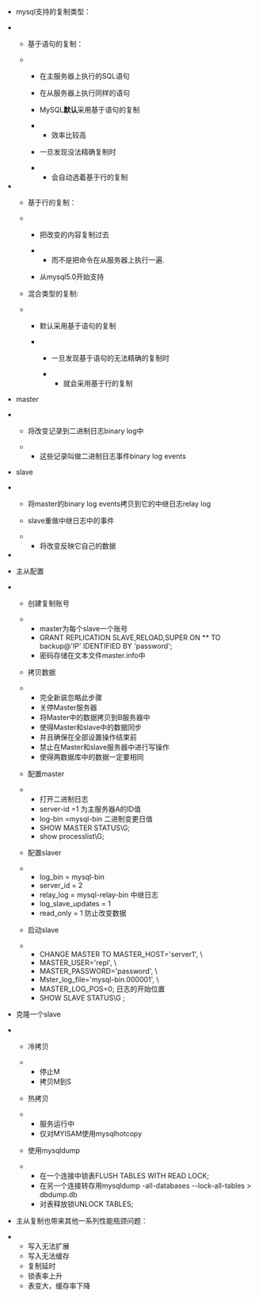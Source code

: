 - mysql支持的复制类型：

- - 基于语句的复制：

  - - 在主服务器上执行的SQL语句

    - 在从服务器上执行同样的语句

    - MySQL**默认**采用基于语句的复制

    - - 效率比较高  

    -  一旦发现没法精确复制时

    - - 会自动选着基于行的复制 

- - 基于行的复制：

  - - 把改变的内容复制过去

    - - 而不是把命令在从服务器上执行一遍.

    - 从mysql5.0开始支持

  - 混合类型的复制: 

  - - 默认采用基于语句的复制

    - - 一旦发现基于语句的无法精确的复制时

      - - 就会采用基于行的复制

- master

- - 将改变记录到二进制日志binary log中

  - - 这些记录叫做二进制日志事件binary log events

- slave

- - 将master的binary log events拷贝到它的中继日志relay log

  - slave重做中继日志中的事件

  - - 将改变反映它自己的数据

- 

   

- 主从配置

- - 创建复制账号

  - - master为每个slave一个账号
    - GRANT REPLICATION SLAVE,RELOAD,SUPER ON ** TO backup@'IP' IDENTIFIED BY 'password';
    - 密码存储在文本文件master.info中

  - 拷贝数据

  - - 完全新装忽略此步骤
    - 关停Master服务器
    - 将Master中的数据拷贝到B服务器中
    - 使得Master和slave中的数据同步
    - 并且确保在全部设置操作结束前
    - 禁止在Master和slave服务器中进行写操作
    - 使得两数据库中的数据一定要相同

  - 配置master

  - - 打开二进制日志
    - server-id  =1         为主服务器A的ID值
    - log-bin  =mysql-bin   二进制变更日值
    - SHOW MASTER STATUS\G;
    - show processlist\G;

  - 配置slaver

  - - log_bin      = mysql-bin
    - server_id     = 2
    - relay_log     = mysql-relay-bin      中继日志
    - log_slave_updates = 1
    - read_only     = 1                  防止改变数据

  - 启动slave

  - - CHANGE MASTER TO MASTER_HOST='server1',  \
    - MASTER_USER='repl',  \
    - MASTER_PASSWORD='password',  \
    - Mster_log_file='mysql-bin.000001',  \
    - MASTER_LOG_POS=0;             日志的开始位置
    - SHOW SLAVE STATUS\G   ;



- 克隆一个slave

- - 冷拷贝

  - - 停止M
    - 拷贝M到S

  - 热拷贝

  - - 服务运行中
    - 仅对MYISAM使用mysqlhotcopy

  - 使用mysqldump

  - - 在一个连接中锁表FLUSH TABLES WITH READ LOCK;
    - 在另一个连接转存用mysqldump -all-databases --lock-all-tables > dbdump.db
    - 对表释放锁UNLOCK TABLES;



- 主从复制也带来其他一系列性能瓶颈问题：

- - 写入无法扩展
  - 写入无法缓存
  - 复制延时
  - 锁表率上升
  - 表变大，缓存率下降
